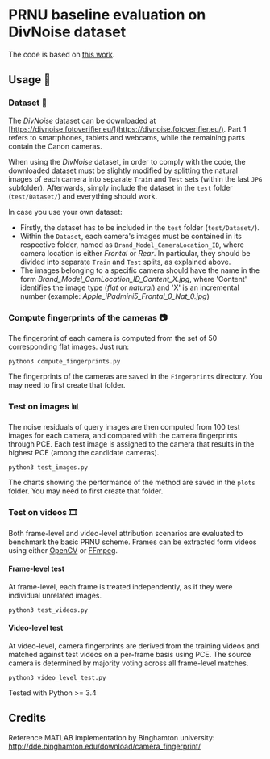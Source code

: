 

# PRNU baseline evaluation on DivNoise dataset
The code is based on [this work](https://github.com/polimi-ispl/prnu-python).

## Usage 🔑

### Dataset 📁
The *DivNoise* dataset can be downloaded at [https://divnoise.fotoverifier.eu/](https://divnoise.fotoverifier.eu/). Part 1 refers to smartphones, tablets and webcams, while the remaining parts contain the Canon cameras. 

When using the *DivNoise* dataset, in order to comply with the code, the downloaded dataset must be slightly modified by splitting the natural images of each camera into separate `Train` and `Test` sets (within the last `JPG` subfolder). Afterwards, simply include the dataset in the `test` folder (`test/Dataset/`) and everything should work.

In case you use your own dataset:
- Firstly, the dataset has to be included in the `test` folder (`test/Dataset/`).
- Within the `Dataset`, each camera's images must be contained in its respective folder, named as `Brand_Model_CameraLocation_ID`, where camera location is either *Frontal* or *Rear*. In particular, they should be divided into separate `Train` and `Test` splits, as explained above.
- The images belonging to a specific camera should have the name in the form *Brand_Model_CamLocation_ID_Content_X.jpg*, where 'Content' identifies the image type (*flat* or *natural*) and 'X' is an incremental number (example: *Apple_iPadmini5_Frontal_0_Nat_0.jpg*)

### Compute fingerprints of the cameras 📷
The fingerprint of each camera is computed from the set of 50 corresponding flat images. Just run: 
```
python3 compute_fingerprints.py
```
The fingerprints of the cameras are saved in the `Fingerprints` directory. You may need to first create that folder.
### Test on images 📊
The noise residuals of query images are then computed from 100 test images for each camera, and compared with the camera fingerprints through PCE. Each test image is assigned to the camera that results in the highest PCE (among the candidate cameras).
```
python3 test_images.py
```
The charts showing the performance of the method are saved in the `plots` folder. You may need to first create that folder.
### Test on videos 🎞️
Both frame-level and video-level attribution scenarios are evaluated to benchmark the basic PRNU scheme. Frames can be extracted form videos using either [OpenCV](https://pypi.org/project/opencv-python/) or [FFmpeg](https://www.ffmpeg.org/).
#### Frame-level test
At frame-level, each frame is treated independently, as if they were individual unrelated images.
```
python3 test_videos.py
```
#### Video-level test
At video-level, camera fingerprints are derived from the training videos and matched against test videos on a per-frame basis using PCE. The source camera is determined by majority voting across all frame-level matches.
```
python3 video_level_test.py
```
Tested with Python >= 3.4

## Credits
Reference MATLAB implementation by Binghamton university: 
http://dde.binghamton.edu/download/camera_fingerprint/

